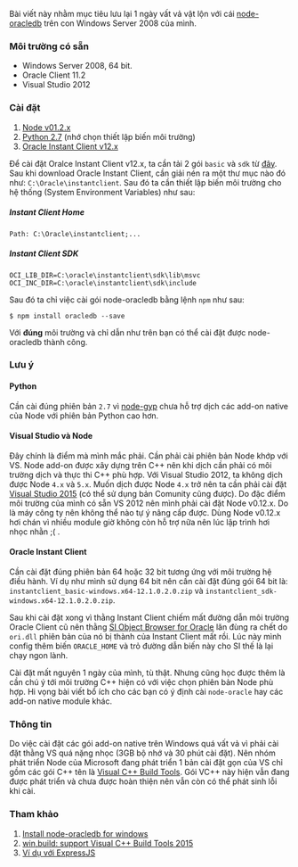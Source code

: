 Bài viết này nhằm mục tiêu lưu lại 1 ngày vất vả vật lộn với cái [node-oracledb](https://github.com/oracle/node-oracledb) trên con Windows Server 2008 của mình.

### Môi trường có sẵn

* Windows Server 2008, 64 bit.
* Oracle Client 11.2
* Visual Studio 2012

### Cài đặt
1. [Node v01.2.x](https://nodejs.org/dist/v0.12.9/)
2. [Python 2.7](https://www.python.org/downloads/) (nhớ chọn thiết lập biến môi trường)
3. [Oracle Instant Client v12.x](http://www.oracle.com/technetwork/database/features/instant-client/index-100365.html)

Để cài đặt Oralce Instant Client v12.x, ta cần tải 2 gói `basic` và `sdk` từ [đây](http://www.oracle.com/technetwork/database/features/instant-client/index-100365.html). Sau khi download Oracle Instant Client, cần giải nén ra một thư mục nào đó như: `C:\Oracle\instantclient`. Sau đó ta cần thiết lập biến môi trường cho hệ thống (System Environment Variables) như sau:

##### Instant Client Home
```
Path: C:\Oracle\instantclient;...
```

##### Instant Client SDK
```
OCI_LIB_DIR=C:\oracle\instantclient\sdk\lib\msvc
OCI_INC_DIR=C:\oracle\instantclient\sdk\include
```

Sau đó ta chỉ việc cài gói node-oracledb bằng lệnh `npm` như sau:

```
$ npm install oracledb --save
```

Với __đúng__ môi trường và chỉ dẫn như trên bạn có thể cài đặt được node-oracledb thành công.

### Lưu ý
#### Python
Cần cài đúng phiên bản `2.7` vì [node-gyp](https://github.com/nodejs/node-gyp) chưa hỗ trợ dịch các add-on native của Node với phiên bản Python cao hơn.

#### Visual Studio và Node
Đây chính là điểm mà mình mắc phải. Cần phải cài phiên bản Node khớp với VS. Node add-on được xây dựng trên C++ nên khi dịch cần phải có môi trường dịch và thực thi C++ phù hợp. Với Visual Studio 2012, ta không dịch được Node `4.x` và `5.x`. Muốn dịch được Node `4.x` trở nên ta cần phải cài đặt [Visual Studio 2015](https://www.visualstudio.com/en-us/downloads/download-visual-studio-vs.aspx) (có thể sử dụng bản Comunity cũng được). Do đặc điểm môi trường của mình có sẵn VS 2012 nên mình phải cài đặt Node v0.12.x. Do là máy công ty nên không thể nào tự ý nâng cấp được. Dùng Node v0.12.x hơi chán vì nhiều module giờ không còn hỗ trợ nữa nên lúc lập trình hơi nhọc nhằn ;( .

#### Oracle Instant Client
Cần cài đặt đúng phiên bản 64 hoặc 32 bit tương ứng với môi trường hệ điều hành. Ví dụ như mình sử dụng 64 bit nên cần cài đặt đúng gói 64 bit là: `instantclient_basic-windows.x64-12.1.0.2.0.zip` và `instantclient_sdk-windows.x64-12.1.0.2.0.zip`.

Sau khi cài đặt xong vì thằng Instant Client chiếm mất đường dẫn môi trường Oracle Client cũ nên thằng [SI Object Browser for Oracle](https://www.seshop.com/special/systemintegrator/siob_oracle/) lăn đùng ra chết do `ori.dll` phiên bản của nó bị thành của Instant Client mất rồi. Lúc này mình config thêm biến `ORACLE_HOME` và trỏ đường dẫn biến này cho SI thế là lại chạy ngon lành.

Cài đặt mất nguyên 1 ngày của mình, tù thật. Nhưng cũng học được thêm là cần chú ý tới môi trường C++ hiện có với việc chọn phiên bản Node phù hợp. Hi vọng bài viết bổ ích cho các bạn có ý định cài `node-oracle` hay các add-on native module khác.

### Thông tin
Do việc cài đặt các gói add-on native trên Windows quá vất vả vì phải cài đặt thằng VS quá nặng nhọc (3GB bộ nhớ và 30 phút cài đặt). Nên nhóm phát triển Node của Microsoft đang phát triển 1 bản cài đặt gọn của VS chỉ gồm các gói C++ tên là [Visual C++ Build Tools](https://www.microsoft.com/en-us/download/details.aspx?id=49983). Gói VC++ này hiện vẫn đang được phát triển và chưa được hoàn thiện nên vẫn còn có thể phát sinh lỗi khi cài.

### Tham khảo
1. [Install node-oracledb for windows](https://github.com/oracle/node-oracledb/blob/master/INSTALL.md#instwin)
2. [win,build: support Visual C++ Build Tools 2015](https://github.com/nodejs/node/pull/5627)
3. [Ví dụ với ExpressJS](https://github.com/dominhhai/express-oracledb)
